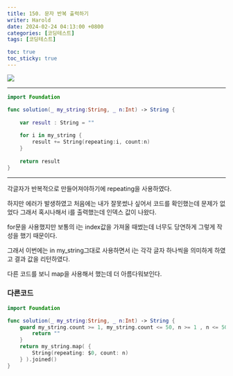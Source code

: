 ```yaml
---
title: 150. 문자 반복 출력하기
writer: Harold
date: 2024-02-24 04:13:00 +0800
categories: [코딩테스트]
tags: [코딩테스트]

toc: true
toc_sticky: true
---
```

![](https://velog.velcdn.com/images/haroldfromk/post/617268eb-dcdb-4076-a346-d8b899469e89/image.png)

---
```swift
import Foundation

func solution(_ my_string:String, _ n:Int) -> String {
    
    var result : String = ""
    
    for i in my_string {
        result += String(repeating:i, count:n)
    }
   
    return result
}
```
---
각글자가 반복적으로 만들어져야하기에 repeating을 사용하였다. 

하지만 에러가 발생하였고 처음에는 내가 잘못썼나 싶어서 코드를 확인했는데 문제가 없었다 그래서 혹시나해서 i를 출력했는데 인덱스 값이 나왔다.

for문을 사용했지만 보통의 i는 index값을 가져올 때썼는데 너무도 당연하게 그렇게 작성을 했기 때문이다.

그래서 이번에는 in my_string그대로 사용하면서 i는 각각 글자 하나씩을 의미하게 하였고 결과 값을 리턴하였다.


다른 코드를 보니 map을 사용해서 했는데 더 아름다워보인다.

### 다른코드

```swift
import Foundation

func solution(_ my_string:String, _ n:Int) -> String {
    guard my_string.count >= 1, my_string.count <= 50, n >= 1 , n <= 50 else {
        return ""
    }
    return my_string.map( { 
        String(repeating: $0, count: n)
    } ).joined()
}
```